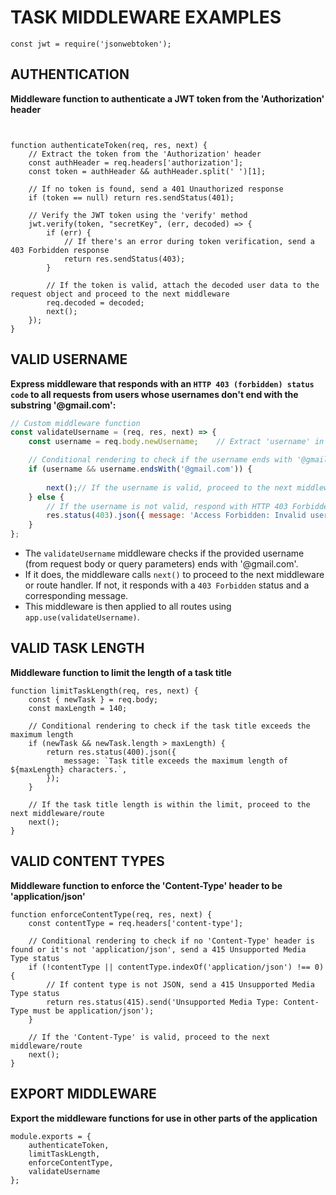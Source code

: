 # TASK MIDDLEWARE EXAMPLES 
```
const jwt = require('jsonwebtoken');
```
## AUTHENTICATION

**Middleware function to authenticate a JWT token from the 'Authorization' header**
```


function authenticateToken(req, res, next) {
    // Extract the token from the 'Authorization' header
    const authHeader = req.headers['authorization'];
    const token = authHeader && authHeader.split(' ')[1];

    // If no token is found, send a 401 Unauthorized response
    if (token == null) return res.sendStatus(401);

    // Verify the JWT token using the 'verify' method
    jwt.verify(token, "secretKey", (err, decoded) => {
        if (err) {
            // If there's an error during token verification, send a 403 Forbidden response
            return res.sendStatus(403);
        }

        // If the token is valid, attach the decoded user data to the request object and proceed to the next middleware
        req.decoded = decoded; 
        next();
    });
}

```
## VALID USERNAME
**Express middleware that responds with an `HTTP 403 (forbidden) status code` to all requests from users whose usernames don't end with the substring '@gmail.com':**

```javascript
// Custom middleware function
const validateUsername = (req, res, next) => {
    const username = req.body.newUsername;    // Extract 'username' in the request body or query parameters

    // Conditional rendering to check if the username ends with '@gmail.com'
    if (username && username.endsWith('@gmail.com')) {
        
        next();// If the username is valid, proceed to the next middleware or route handler
    } else {
        // If the username is not valid, respond with HTTP 403 Forbidden status
        res.status(403).json({ message: 'Access Forbidden: Invalid username' });
    }
};


```

- The `validateUsername` middleware checks if the provided username (from request body or query parameters) ends with '@gmail.com'.
- If it does, the middleware calls `next()` to proceed to the next middleware or route handler. If not, it responds with a `403 Forbidden` status and a corresponding message.
- This middleware is then applied to all routes using `app.use(validateUsername)`.

## VALID TASK LENGTH
**Middleware function to limit the length of a task title**
```
function limitTaskLength(req, res, next) {
    const { newTask } = req.body;
    const maxLength = 140;

    // Conditional rendering to check if the task title exceeds the maximum length
    if (newTask && newTask.length > maxLength) {
        return res.status(400).json({
            message: `Task title exceeds the maximum length of ${maxLength} characters.`,
        });
    }

    // If the task title length is within the limit, proceed to the next middleware/route
    next();
}
```
## VALID CONTENT TYPES

**Middleware function to enforce the 'Content-Type' header to be 'application/json'**

```
function enforceContentType(req, res, next) {
    const contentType = req.headers['content-type'];

    // Conditional rendering to check if no 'Content-Type' header is found or it's not 'application/json', send a 415 Unsupported Media Type status
    if (!contentType || contentType.indexOf('application/json') !== 0) {
        // If content type is not JSON, send a 415 Unsupported Media Type status
        return res.status(415).send('Unsupported Media Type: Content-Type must be application/json');
    }

    // If the 'Content-Type' is valid, proceed to the next middleware/route
    next();
}

```
## EXPORT MIDDLEWARE
**Export the middleware functions for use in other parts of the application**

```
module.exports = {
    authenticateToken,
    limitTaskLength,
    enforceContentType,
    validateUsername
};
```

